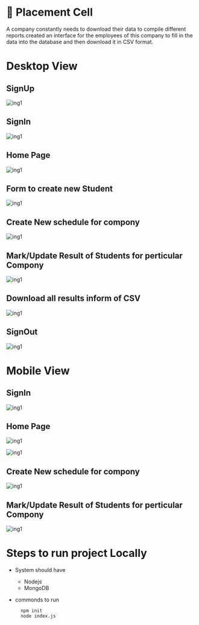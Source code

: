 # 🏢 Placement Cell

A company constantly needs to download their data to compile different reports.created an
interface for the employees of this company to fill in the data into the database and then download it in CSV
format.

# Desktop View

## SignUp
![ing1](./assets/img/1.png)

## SignIn
![ing1](./assets/img/2.png)

## Home Page
![ing1](./assets/img/3.png)

## Form to create new Student
![ing1](./assets/img/4.png)

## Create New schedule for compony 
![ing1](./assets/img/5.png)

## Mark/Update Result of Students for perticular Compony
![ing1](./assets/img/6.png)

## Download all results inform of CSV
![ing1](./assets/img/8.png)

## SignOut
![ing1](./assets/img/7.png)

# Mobile View

## SignIn
![ing1](./assets/img/mobileView/1.png)

## Home Page
![ing1](./assets/img/mobileView/2.png)

![ing1](./assets/img/mobileView/3.png)

## Create New schedule for compony 
![ing1](./assets/img/mobileView/4.png)

## Mark/Update Result of Students for perticular Compony
![ing1](./assets/img/mobileView/5.png)

# Steps to run project Locally

- System should have
    - Nodejs
    - MongoDB

- commonds to run

        npm init
        node index.js


